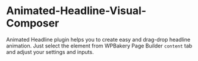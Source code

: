 # Animated-Headline-Visual-Composer
Animated Headline plugin helps you to create easy and drag-drop headline animation. Just select the element from WPBakery Page Builder `content` tab and adjust your settings and inputs.
